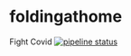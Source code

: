 # foldingathome

Fight Covid [![pipeline status](https://gitlab.com/chocolatey-packages/foldingathome/badges/master/pipeline.svg)](https://gitlab.com/chocolatey-packages/foldingathome/-/commits/master)